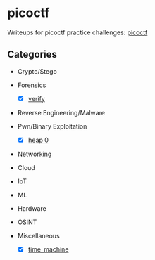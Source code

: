 # picoctf

Writeups for picoctf practice challenges: [picoctf](<play.picoctf.org/practice>)

## Categories

- Crypto/Stego
  
- Forensics
   - [x] [verify](<verify/README.md>)

- Reverse Engineering/Malware

 - Pwn/Binary Exploitation
   - [x] [heap 0](<heap_0/README.md>)

- Networking

- Cloud
  
- IoT

- ML

- Hardware

- OSINT

- Miscellaneous
  - [x] [time_machine](<time_machine/README.md>)
